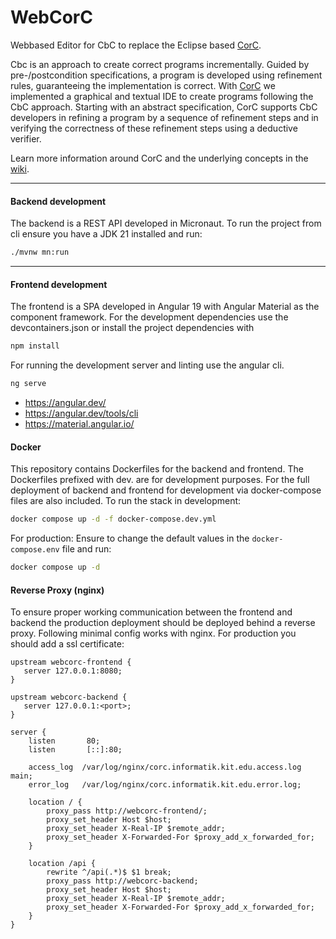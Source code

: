 # WebCorC

Webbased Editor for CbC to replace the Eclipse based <a href="https://github.com/KIT-TVA/CorC">CorC</a>.

Cbc is an approach to create correct programs incrementally. 
Guided by pre-/postcondition specifications, a program is developed using refinement rules, guaranteeing the implementation is correct.
With <a href="https://github.com/KIT-TVA/CorC/wiki">CorC</a> we implemented a graphical and textual IDE to create programs following the CbC approach. Starting with an abstract specification, CorC supports CbC developers in refining a program by a sequence of refinement steps and in verifying the correctness of these refinement steps using a deductive verifier.

Learn more information around CorC and the underlying concepts in the <a href="https://github.com/KIT-TVA/CorC/wiki">wiki</a>.

---
#### Backend development

The backend is a REST API developed in Micronaut.
To run the project from cli ensure you have a JDK 21 installed and run:

```bash
./mvnw mn:run 
```

----
#### Frontend development

The frontend is a SPA developed in Angular 19 with Angular Material as the component framework.
For the development dependencies use the devcontainers.json or install the project dependencies with

```bash
npm install
```

For running the development server and linting use the angular cli.
```bash
ng serve
```


- https://angular.dev/
- https://angular.dev/tools/cli
- https://material.angular.io/

#### Docker

This repository contains Dockerfiles for the backend and frontend.
The Dockerfiles prefixed with dev. are for development purposes.
For the full deployment of backend and frontend for development via docker-compose files are also included.
To run the stack in development:
```bash
docker compose up -d -f docker-compose.dev.yml
```

For production:
Ensure to change the default values in the `docker-compose.env` file and run:
```bash
docker compose up -d 
```

#### Reverse Proxy (nginx)

To ensure proper working communication between the frontend and backend the production deployment should be deployed behind a reverse proxy.
Following minimal config works with nginx. For production you should add a ssl certificate: 

```nginx
upstream webcorc-frontend {
   server 127.0.0.1:8080;
}

upstream webcorc-backend {
   server 127.0.0.1:<port>;
}

server {
    listen       80;
    listen       [::]:80;

    access_log  /var/log/nginx/corc.informatik.kit.edu.access.log  main;
    error_log   /var/log/nginx/corc.informatik.kit.edu.error.log;

    location / {
        proxy_pass http://webcorc-frontend/;
        proxy_set_header Host $host;
        proxy_set_header X-Real-IP $remote_addr;
        proxy_set_header X-Forwarded-For $proxy_add_x_forwarded_for;
    }

    location /api {
        rewrite ^/api(.*)$ $1 break;
        proxy_pass http://webcorc-backend;
        proxy_set_header Host $host;
        proxy_set_header X-Real-IP $remote_addr;
        proxy_set_header X-Forwarded-For $proxy_add_x_forwarded_for;
    }
}
```